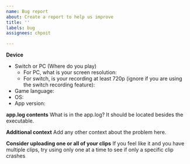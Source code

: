 ```yaml
---
name: Bug report
about: Create a report to help us improve
title: ''
labels: bug
assignees: chpoit

---
```


**Device**
- Switch or PC (Where do you play)
  - For PC, what is your screen resolution: 
  - For switch, is your recording at least 720p (ignore if you are using the switch recording feature): 
- Game language: 
- OS: 
- App version: 

**app.log contents**
What is in the app.log? It should be located besides the executable.

**Additional context**
Add any other context about the problem here.

**Consider uploading one or all of your clips** If you feel like it and you have multiple clips, try using only one at a time to see if only a specific clip crashes
